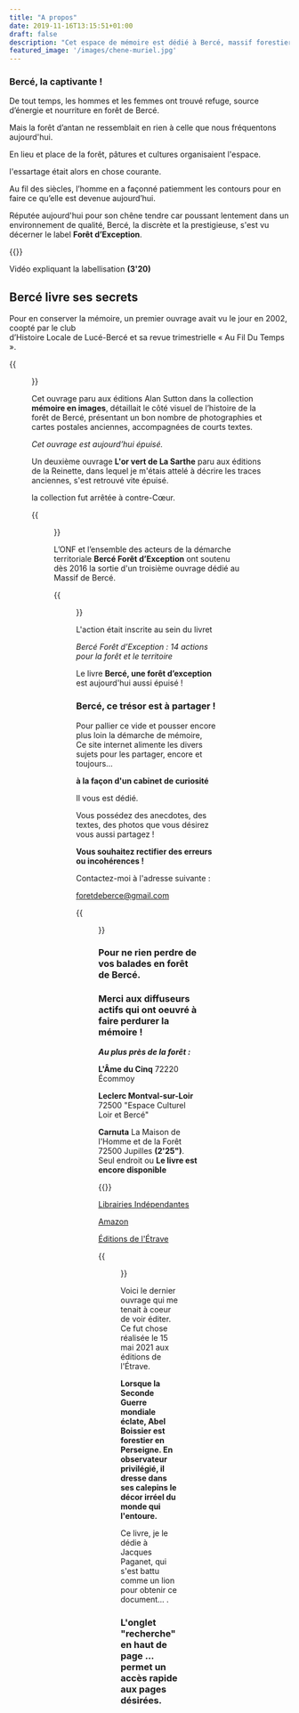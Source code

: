 ```yaml
---
title: "A propos"
date: 2019-11-16T13:15:51+01:00
draft: false
description: "Cet espace de mémoire est dédié à Bercé, massif forestier du sud Sarthe."
featured_image: '/images/chene-muriel.jpg'
---
```




### Bercé, la captivante !


De tout temps, les hommes et les femmes ont trouvé refuge,
  source d’énergie et nourriture en forêt de Bercé.
  
Mais la forêt d’antan ne ressemblait en rien à celle que nous fréquentons aujourd'hui.

En lieu et place de la forêt, pâtures et cultures organisaient l'espace.

l'essartage était alors en chose courante.
  
Au fil des siècles, l’homme en a façonné patiemment les contours
  pour en faire ce qu’elle est devenue aujourd’hui.

Réputée aujourd'hui pour son chêne tendre car poussant 
lentement dans un environnement de qualité, 
Bercé, la discrète et la prestigieuse, 
s'est vu décerner le label **Forêt d’Exception**.
  
{{<youtube id="Ye9yVmQM3AQ">}}
  
Vidéo expliquant la labellisation **(3'20)**
  
  
## Bercé livre ses secrets 
  
Pour en conserver la mémoire, un premier ouvrage 
  avait vu le jour en 2002, coopté par le club  
  d’Histoire Locale de Lucé-Bercé et sa revue 
  trimestrielle « Au Fil Du Temps ».
  
{{<figure src="/images/articles/lemassifforestierdeberce.jpg" title="Le premier ouvrage sorti en 2002">}} 

Cet ouvrage paru aux éditions Alan Sutton dans la collection
  **mémoire en images**, détaillait le côté visuel de l’histoire 
  de la forêt de Bercé, présentant un bon nombre de photographies et
  cartes postales anciennes, accompagnées de courts textes. 
  
*Cet ouvrage est aujourd’hui épuisé.*

Un deuxième ouvrage **L'or vert de La Sarthe** paru aux éditions de la Reinette,
dans lequel je m'étais attelé à décrire les traces anciennes, s'est retrouvé vite épuisé.

la collection fut arrêtée à contre-Cœur.  
 
{{<figure src="/images/articles/kervella.jpg" title="Le second ouvrage paru en 2007">}}  
  
 L’ONF et l’ensemble des acteurs de la démarche territoriale 
  **Bercé Forêt d’Exception** ont soutenu dès 2016 
  la sortie d'un troisième ouvrage dédié au Massif de Bercé.
  
{{<figure src="/images/articles/livre-berce-une-foret-d-exception.jpg" title="Le dernier livre paru le 06 juin 2018 aux éditions Étrave">}}

L'action était inscrite au sein du livret
  
*Bercé Forêt d’Exception : 14 actions pour la forêt et le territoire*
  
Le livre **Bercé, une forêt d’exception** est aujourd'hui aussi épuisé !
 
### Bercé, ce trésor est à partager !

Pour pallier ce vide et pousser encore plus loin la démarche de mémoire,  
Ce site internet alimente les divers sujets pour les partager, encore et toujours… 

**à la façon d'un cabinet de curiosité**  

Il vous est dédié.
  
Vous possédez des anecdotes, des textes, des photos que vous désirez vous aussi partagez !
  
**Vous souhaitez rectifier des erreurs ou incohérences !**
  
Contactez-moi à l'adresse suivante :
  
foretdeberce@gmail.com 

  
{{<figure src="/images/articles/03122.jpg" title="Pensez à indexer ce site sur vos écrans d'accueil">}} 
  
### Pour ne rien perdre de vos balades en forêt de Bercé. 

  
### Merci aux diffuseurs actifs qui ont oeuvré à faire perdurer la mémoire !
 
***Au plus près de la forêt :*** 
  
**L'Âme du Cinq** 
72220 Écommoy

**Leclerc Montval-sur-Loir** 
72500 "Espace Culturel Loir et Bercé" 

**Carnuta**
La Maison de l'Homme et de la Forêt 72500 Jupilles **(2'25")**.
Seul endroit ou **Le livre est encore disponible**

  {{<youtube id="46jt3N0wuMw">}} 

 
  
[Librairies Indépendantes](https://www.librairiesindependantes.com/product/9782359920529/)
  
[Amazon](https://www.amazon.fr/Berc%C3%A9-for%C3%AAt-dexception-Yves-Gouchet/dp/2359920529)
  
[Éditions de l'Étrave](http://www.editions-etrave.fr/pub-inclass-berce.html)  


{{<figure src="/images/articles/perseigne.jpg" title="Six ans de guerre en Perseigne - 1939/1944">}} 

Voici le dernier ouvrage qui me tenait à coeur de voir éditer. 
Ce fut chose réalisée le 15 mai 2021 aux éditions de l'Étrave.


**Lorsque la Seconde Guerre mondiale éclate,
Abel Boissier est forestier en Perseigne.
En observateur privilégié, il dresse dans ses calepins 
le décor irréel du monde qui l'entoure.**

Ce livre, je le dédie à Jacques Paganet, qui s'est battu comme un lion 
pour obtenir ce document... .


  
### L'onglet "recherche" en haut de page ... permet un accès rapide aux pages désirées.  

